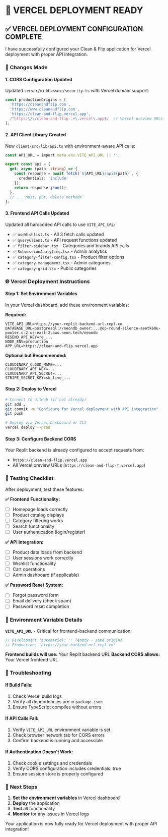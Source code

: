 # 🚀 VERCEL DEPLOYMENT READY

## ✅ **VERCEL DEPLOYMENT CONFIGURATION COMPLETE**

I have successfully configured your Clean & Flip application for Vercel deployment with proper API integration.

### 🔧 **Changes Made**

#### **1. CORS Configuration Updated**
Updated `server/middleware/security.ts` with Vercel domain support:
```typescript
const productionOrigins = [
  'https://cleanandflip.com',
  'https://www.cleanandflip.com',
  'https://clean-and-flip.vercel.app',
  /^https:\/\/clean-and-flip-.+\.vercel\.app$/  // Vercel preview URLs
];
```

#### **2. API Client Library Created**
New `client/src/lib/api.ts` with environment-aware API calls:
```typescript
const API_URL = import.meta.env.VITE_API_URL || '';

export const api = {
  get: async (path: string) => {
    const response = await fetch(`${API_URL}/api${path}`, {
      credentials: 'include'
    });
    return response.json();
  },
  // ... post, put, delete methods
};
```

#### **3. Frontend API Calls Updated**
Updated all hardcoded API calls to use `VITE_API_URL`:
- ✅ `useWishlist.ts` - All 3 fetch calls updated
- ✅ `queryClient.ts` - API request functions updated  
- ✅ `filter-sidebar.tsx` - Categories and brands API calls
- ✅ `SubmissionAnalytics.tsx` - Admin analytics
- ✅ `category-filter-config.tsx` - Product filter options
- ✅ `category-management.tsx` - Admin categories
- ✅ `category-grid.tsx` - Public categories

### 🌐 **Vercel Deployment Instructions**

#### **Step 1: Set Environment Variables**
In your Vercel dashboard, add these environment variables:

**Required:**
```env
VITE_API_URL=https://your-replit-backend-url.repl.co
DATABASE_URL=postgresql://neondb_owner:...@ep-round-silence-aeetk60u-pooler.c-2.us-east-2.aws.neon.tech/neondb
RESEND_API_KEY=re_...
NODE_ENV=production
APP_URL=https://clean-and-flip.vercel.app
```

**Optional but Recommended:**
```env
CLOUDINARY_CLOUD_NAME=...
CLOUDINARY_API_KEY=...
CLOUDINARY_API_SECRET=...
STRIPE_SECRET_KEY=sk_live_...
```

#### **Step 2: Deploy to Vercel**
```bash
# Connect to GitHub (if not already)
git add .
git commit -m "Configure for Vercel deployment with API integration"
git push

# Deploy via Vercel Dashboard or CLI
vercel deploy --prod
```

#### **Step 3: Configure Backend CORS**
Your Replit backend is already configured to accept requests from:
- `https://clean-and-flip.vercel.app`
- All Vercel preview URLs (`https://clean-and-flip-*.vercel.app`)

### 🧪 **Testing Checklist**

After deployment, test these features:

**✅ Frontend Functionality:**
- [ ] Homepage loads correctly
- [ ] Product catalog displays
- [ ] Category filtering works
- [ ] Search functionality
- [ ] User authentication (login/register)

**✅ API Integration:**
- [ ] Product data loads from backend
- [ ] User sessions work correctly
- [ ] Wishlist functionality
- [ ] Cart operations
- [ ] Admin dashboard (if applicable)

**✅ Password Reset System:**
- [ ] Forgot password form
- [ ] Email delivery (check spam)
- [ ] Password reset completion

### 🔧 **Environment Variable Details**

**`VITE_API_URL`** - Critical for frontend-backend communication:
```javascript
// Development (automatic): '' (empty - same origin)
// Production: 'https://your-backend-url.repl.co'
```

**Frontend builds will use:** Your Replit backend URL
**Backend CORS allows:** Your Vercel frontend URL

### 🚨 **Troubleshooting**

#### **If Build Fails:**
1. Check Vercel build logs
2. Verify all dependencies are in `package.json`
3. Ensure TypeScript compiles without errors

#### **If API Calls Fail:**
1. Verify `VITE_API_URL` environment variable is set
2. Check browser network tab for CORS errors
3. Confirm backend is running and accessible

#### **If Authentication Doesn't Work:**
1. Check cookie settings and credentials
2. Verify CORS configuration includes credentials: true
3. Ensure session store is properly configured

### 🎯 **Next Steps**

1. **Set the environment variables** in Vercel dashboard
2. **Deploy** the application  
3. **Test** all functionality
4. **Monitor** for any issues in Vercel logs

Your application is now fully ready for Vercel deployment with proper API integration!